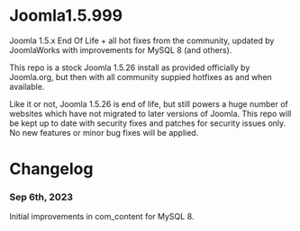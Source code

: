Joomla1.5.999
=============

Joomla 1.5.x End Of Life + all hot fixes from the community, updated by JoomlaWorks with improvements for MySQL 8 (and others).

This repo is a stock Joomla 1.5.26 install as provided officially by Joomla.org, but then with all community suppied hotfixes as and when available.

Like it or not, Joomla 1.5.26 is end of life, but still powers a huge number of websites which have not migrated to later versions of Joomla. This repo will be kept up to date with security fixes and patches for security issues only. No new features or minor bug fixes will be applied.


Changelog
=============

### Sep 6th, 2023
Initial improvements in com_content for MySQL 8.

